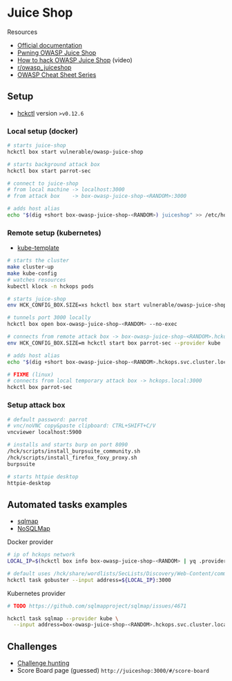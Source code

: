 # Juice Shop

Resources

* [Official documentation](https://owasp.org/www-project-juice-shop)
* [Pwning OWASP Juice Shop](https://pwning.owasp-juice.shop)
* [How to hack OWASP Juice Shop](https://www.youtube.com/playlist?list=PL8j1j35M7wtKXpTBE6V1RlN_pBZ4StKZw) (video)
* [r/owasp_juiceshop](https://www.reddit.com/r/owasp_juiceshop)
* [OWASP Cheat Sheet Series](https://cheatsheetseries.owasp.org)

## Setup

* [hckctl](https://github.com/hckops/hckctl) version `>v0.12.6`

### Local setup (docker)

```bash
# starts juice-shop
hckctl box start vulnerable/owasp-juice-shop

# starts background attack box
hckctl box start parrot-sec

# connect to juice-shop
# from local machine -> localhost:3000
# from attack box    -> box-owasp-juice-shop-<RANDOM>:3000

# adds host alias
echo "$(dig +short box-owasp-juice-shop-<RANDOM>) juiceshop" >> /etc/hosts
```

### Remote setup (kubernetes)

* [kube-template](https://github.com/hckops/kube-template)

```bash
# starts the cluster
make cluster-up
make kube-config
# watches resources
kubectl klock -n hckops pods

# starts juice-shop
env HCK_CONFIG_BOX.SIZE=xs hckctl box start vulnerable/owasp-juice-shop --provider kube

# tunnels port 3000 locally
hckctl box open box-owasp-juice-shop-<RANDOM> --no-exec

# connects from remote attack box -> box-owasp-juice-shop-<RANDOM>.hckops.svc.cluster.local:3000
env HCK_CONFIG_BOX.SIZE=m hckctl start box parrot-sec --provider kube

# adds host alias
echo "$(dig +short box-owasp-juice-shop-<RANDOM>.hckops.svc.cluster.local) juiceshop" >> /etc/hosts

# FIXME (linux)
# connects from local temporary attack box -> hckops.local:3000
hckctl box parrot-sec
```

### Setup attack box

```bash
# default password: parrot
# vnc/noVNC copy&paste clipboard: CTRL+SHIFT+C/V
vncviewer localhost:5900

# installs and starts burp on port 8090
/hck/scripts/install_burpsuite_community.sh
/hck/scripts/install_firefox_foxy_proxy.sh
burpsuite

# starts httpie desktop
httpie-desktop
```

## Automated tasks examples

* [sqlmap](https://github.com/sqlmapproject/sqlmap)
* [NoSQLMap](https://github.com/codingo/NoSQLMap)

Docker provider
```bash
# ip of hckops network
LOCAL_IP=$(hckctl box info box-owasp-juice-shop-<RANDOM> | yq .provider.docker.ip)

# default uses /hck/share/wordlists/SecLists/Discovery/Web-Content/common.txt
hckctl task gobuster --input address=${LOCAL_IP}:3000
```

Kubernetes provider
```bash
# TODO https://github.com/sqlmapproject/sqlmap/issues/4671

hckctl task sqlmap --provider kube \
  --input address=box-owasp-juice-shop-<RANDOM>.hckops.svc.cluster.local:3000
```

## Challenges

* [Challenge hunting](https://help.owasp-juice.shop/part2)
* Score Board page (guessed) `http://juiceshop:3000/#/score-board`

<!--

# register user
curl -sS http://juiceshop:3000/api/Users/ -H 'Content-Type: application/json' --data-raw $'{"email":"a@a.com","password":"12345","passwordRepeat":"12345","securityQuestion":{"id":3,"question":"Mother\'s birth date? (MM/DD/YY)","createdAt":"2023-11-07T08:41:38.130Z","updatedAt":"2023-11-07T08:41:38.130Z"},"securityAnswer":"000000"}' | jq

# missing or skipped challenges
* Injection > SSTi
* Sensitive Data Exposure > NFT Takeover
* XML External Entities (XXE) https://owasp.org/www-community/vulnerabilities/XML_External_Entity_(XXE)_Processing
* Improper Input Validation > Empty User Registration

-->
